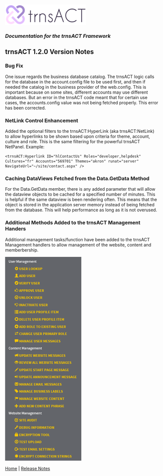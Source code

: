 ![Logo](../img/logo_default.png)  

### *Documentation for the trnsACT Framework*

## trnsACT 1.2.0 Version Notes

### Bug Fix

One issue regards the business database catalog. The trnsACT logic calls for the database in the account.config file to be used first, and then if needed the catalog in the business provider of the web.config. This is important because on some sites,  different accounts may use different databases. But an error in the trnsACT code meant that for certain use cases, the accounts.config value was not being fetched properly. This error has been corrected. 

### NetLink Control Enhancement

Added the optional filters to the trnsACT:HyperLink (aka trnsACT:NetLink) to allow hyperlinks to be shown based upon criteria for theme, account, culture and role. This is the same filtering for the powerful trnsACT NetPanel. Example:

    <trnsACT:Hyperlink ID="hlContactUs" Roles="developer,helpdesk" Cultures="fr" Accounts="569701" Themes="akron" runat="server" NavigateUrl="~/site/contact.aspx" />

### Caching DataViews Fetched from the Data.GetData Method

For the Data.GetData member, there is any added parameter that will allow the dataview objects to be cached for a specified number of minutes. This is helpful if the same dataview is been rendering often. This means that the object is stored in the application server memory instead of being fetched from the database. This will help performance as long as it is not overused. 

### Additional Methods Added to the trnsACT Management Handers

Additional management tasks/function have been added to the trnsACT Management handlers to allow management of the website, content and memberbership. 

 ![Management](../img/ManagementMenu.png)

[Home](../README.md) \| [Release Notes](releasenotes.md)